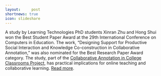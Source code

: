 ```yaml
---
layout:     post
shortnews: true
icon: slideshare
---
```


A study by Learning Technologies PhD students Xinran Zhu and Hong Shui won the Best Student Paper Award at the 29th International Conference on Computers in Education. The work, “Designing Support for Productive Social Interaction and Knowledge Co-construction in Collaborative Annotation,” was also nominated for the Best Research Paper Award category. The study, part of the [Collaborative Annotation in College Classrooms Project](projects/collaborative-annotation/), has practical implications for online teaching and collaborative learning. [Read more](https://lt.umn.edu/headlines/news/zhu-shui-and-chen-awarded-best-student-paper-icce-2021).